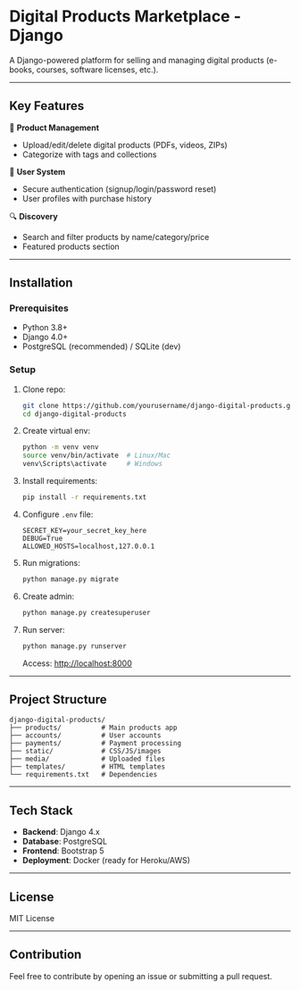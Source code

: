 # **Digital Products Marketplace - Django**  

A Django-powered platform for selling and managing digital products (e-books, courses, software licenses, etc.).  

---

## **Key Features**  
🛒 **Product Management**  
- Upload/edit/delete digital products (PDFs, videos, ZIPs)  
- Categorize with tags and collections  

👤 **User System**  
- Secure authentication (signup/login/password reset)  
- User profiles with purchase history  

🔍 **Discovery**  
- Search and filter products by name/category/price  
- Featured products section  

---

## **Installation**  

### **Prerequisites**  
- Python 3.8+  
- Django 4.0+  
- PostgreSQL (recommended) / SQLite (dev)  

### **Setup**  
1. Clone repo:  
   ```bash
   git clone https://github.com/yourusername/django-digital-products.git
   cd django-digital-products
   ```

2. Create virtual env:  
   ```bash
   python -m venv venv
   source venv/bin/activate  # Linux/Mac
   venv\Scripts\activate     # Windows
   ```

3. Install requirements:  
   ```bash
   pip install -r requirements.txt
   ```

4. Configure `.env` file:  
   ```env
   SECRET_KEY=your_secret_key_here
   DEBUG=True
   ALLOWED_HOSTS=localhost,127.0.0.1
   ```

5. Run migrations:  
   ```bash
   python manage.py migrate
   ```

6. Create admin:  
   ```bash
   python manage.py createsuperuser
   ```

7. Run server:  
   ```bash
   python manage.py runserver
   ```
   Access: [http://localhost:8000](http://localhost:8000)  

---

## **Project Structure**  
```
django-digital-products/
├── products/          # Main products app
├── accounts/          # User accounts
├── payments/          # Payment processing
├── static/            # CSS/JS/images
├── media/             # Uploaded files
├── templates/         # HTML templates
└── requirements.txt   # Dependencies
```

---

## **Tech Stack**  
- **Backend**: Django 4.x  
- **Database**: PostgreSQL  
- **Frontend**: Bootstrap 5  
- **Deployment**: Docker (ready for Heroku/AWS)  

---

## **License**  
MIT License  

--- 

## Contribution
Feel free to contribute by opening an issue or submitting a pull request.
